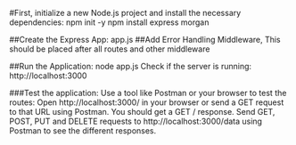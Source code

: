 #First, initialize a new Node.js project and install the necessary dependencies:
npm init -y
npm install express morgan

##Create the Express App: app.js
##Add Error Handling Middleware, This should be placed after all routes and other middleware

##Run the Application: node app.js
Check if the server is running: http://localhost:3000

###Test the application: Use a tool like Postman or your browser to test the routes:
Open http://localhost:3000/ in your browser or send a GET request to that URL using Postman. You should get a GET / response.
Send GET, POST, PUT and DELETE requests to http://localhost:3000/data using Postman to see the different responses.

